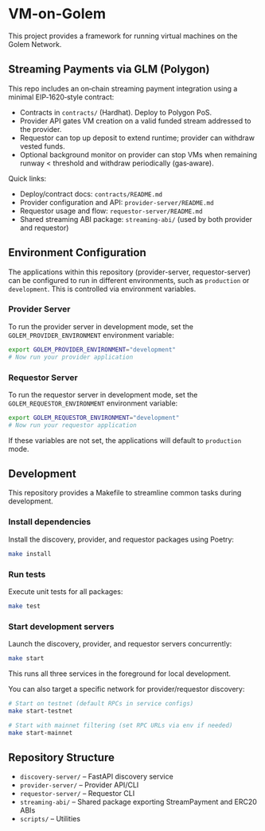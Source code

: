 # VM-on-Golem

This project provides a framework for running virtual machines on the Golem Network.

## Streaming Payments via GLM (Polygon)

This repo includes an on‑chain streaming payment integration using a minimal EIP‑1620‑style contract:

- Contracts in `contracts/` (Hardhat). Deploy to Polygon PoS.
- Provider API gates VM creation on a valid funded stream addressed to the provider.
- Requestor can top up deposit to extend runtime; provider can withdraw vested funds.
- Optional background monitor on provider can stop VMs when remaining runway < threshold and withdraw periodically (gas‑aware).

Quick links:

- Deploy/contract docs: `contracts/README.md`
- Provider configuration and API: `provider-server/README.md`
- Requestor usage and flow: `requestor-server/README.md`
 - Shared streaming ABI package: `streaming-abi/` (used by both provider and requestor)

## Environment Configuration

The applications within this repository (provider-server, requestor-server) can be configured to run in different environments, such as `production` or `development`. This is controlled via environment variables.

### Provider Server

To run the provider server in development mode, set the `GOLEM_PROVIDER_ENVIRONMENT` environment variable:

```bash
export GOLEM_PROVIDER_ENVIRONMENT="development"
# Now run your provider application
```

### Requestor Server

To run the requestor server in development mode, set the `GOLEM_REQUESTOR_ENVIRONMENT` environment variable:

```bash
export GOLEM_REQUESTOR_ENVIRONMENT="development"
# Now run your requestor application
```

If these variables are not set, the applications will default to `production` mode.

## Development

This repository provides a Makefile to streamline common tasks during development.

### Install dependencies

Install the discovery, provider, and requestor packages using Poetry:

```bash
make install
```

### Run tests

Execute unit tests for all packages:

```bash
make test
```

### Start development servers

Launch the discovery, provider, and requestor servers concurrently:

```bash
make start
```

This runs all three services in the foreground for local development.

You can also target a specific network for provider/requestor discovery:

```bash
# Start on testnet (default RPCs in service configs)
make start-testnet

# Start with mainnet filtering (set RPC URLs via env if needed)
make start-mainnet
```

## Repository Structure

- `discovery-server/` – FastAPI discovery service
- `provider-server/` – Provider API/CLI
- `requestor-server/` – Requestor CLI
- `streaming-abi/` – Shared package exporting StreamPayment and ERC20 ABIs
- `scripts/` – Utilities
